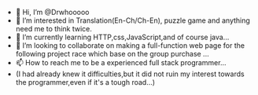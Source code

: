 - 👋 Hi, I’m @Drwhooooo
- 👀 I’m interested in Translation(En-Ch/Ch-En), puzzle game and anything need me to think twice.
- 🌱 I’m currently learning HTTP,css,JavaScript,and of course java...
- 💞️ I’m looking to collaborate on making a full-function web page for the following project race which base on the group purchase ...
- 📫 How to reach me to be a experienced full stack programmer...
- (I had already  knew it difficulties,but it  did not ruin my interest towards the programmer,even if it's a tough road...)
<!---
Drwhooooo/Drwhooooo is a ✨ special ✨ repository because its `README.md` (this file) appears on your GitHub profile.
You can click the Preview link to take a look at your changes.
--->

